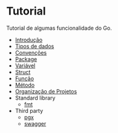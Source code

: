 # Tutorial

Tutorial de algumas funcionalidade do Go.

- [Introdução](docs/introducao.md)
- [Tipos de dados](docs/tipos-dados.md)
- [Convenções](docs/convencao.md)
- [Package](docs/package.md)
- [Variável](docs/variavel.md)
- [Struct](docs/struct.md)
- [Função](docs/funcao.md)
- [Método](docs/metodo.md)
- [Organização de Projetos](docs/organizacao-projeto.md)
- Standard library
  - [fmt](docs/standard-library/fmt.md)
- Third party
  - [pgx](docs/third-party/pgx.md)
  - [swagger](docs/third-party/swagger.md)
